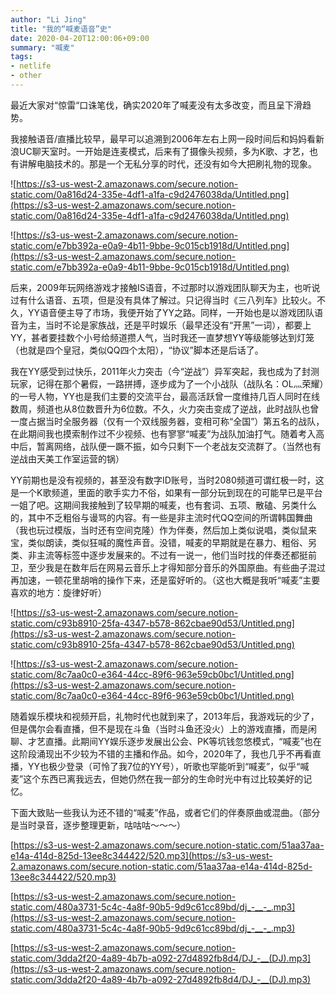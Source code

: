 ```yaml
---
author: "Li Jing"
title: "我的“喊麦语音”史"
date: 2020-04-20T12:00:06+09:00
summary: "喊麦"
tags: 
- netlife
- other
---
```


最近大家对“惊雷“口诛笔伐，确实2020年了喊麦没有太多改变，而且呈下滑趋势。

我接触语音/直播比较早，最早可以追溯到2006年左右上网一段时间后和妈妈看新浪UC聊天室时。一开始是连麦模式，后来有了摄像头视频，多为K歌、才艺，也有讲解电脑技术的。那是一个无私分享的时代，还没有如今大把刷礼物的现象。

![https://s3-us-west-2.amazonaws.com/secure.notion-static.com/0a816d24-335e-4df1-a1fa-c9d2476038da/Untitled.png](https://s3-us-west-2.amazonaws.com/secure.notion-static.com/0a816d24-335e-4df1-a1fa-c9d2476038da/Untitled.png)

![https://s3-us-west-2.amazonaws.com/secure.notion-static.com/e7bb392a-e0a9-4b11-9bbe-9c015cb1918d/Untitled.png](https://s3-us-west-2.amazonaws.com/secure.notion-static.com/e7bb392a-e0a9-4b11-9bbe-9c015cb1918d/Untitled.png)

后来，2009年玩网络游戏才接触IS语音，不过那时以游戏团队聊天为主，也听说过有什么语音、五项，但是没有具体了解过。只记得当时《三八列车》比较火。不久，YY语音便主导了市场，我便开始了YY之路。同样，一开始也是以游戏团队语音为主，当时不论是家族战，还是平时娱乐（最早还没有“开黑”一词），都要上YY，甚者要挂数个小号给频道攒人气，当时我还一直梦想YY等级能够达到灯笼（也就是四个皇冠，类似QQ四个太阳），“协议”脚本还是后话了。

我在YY感受到过快乐，2011年火力突击（今“逆战”）异军突起，我也成为了封测玩家，记得在那个暑假，一路拼搏，逐步成为了一个小战队（战队名：OL灬荣耀）的一号人物，YY也是我们主要的交流平台，最高活跃曾一度维持几百人同时在线数周，频道也从8位数晋升为6位数。不久，火力突击变成了逆战，此时战队也曾一度占据当时全服务器（仅有一个双线服务器，变相可称“全国”）第五名的战队，在此期间我也摸索制作过不少视频、也有寥寥“喊麦”为战队加油打气。随着考入高中后，暂离网络，战队便一蹶不振，如今只剩下一个老战友交流群了。（当然也有逆战由天美工作室运营的锅）

YY前期也是没有视频的，甚至没有数字ID账号，当时2080频道可谓红极一时，这是一个K歌频道，里面的歌手实力不俗，如果有一部分玩到现在的可能早已是平台一姐了吧。这期间我接触到了较早期的喊麦，也有套词、五项、散磕、另类什么的，其中不乏粗俗与谩骂的内容。有一些是非主流时代QQ空间的所谓韩国舞曲（我也玩过模版，当时还有空间克隆）作为伴奏，然后加上类似说唱，类似鼠来宝，类似朗读，类似狂喊的魔性声音。没错，喊麦的早期就是在暴力、粗俗、另类、非主流等标签中逐步发展来的。不过有一说一，他们当时找的伴奏还都挺前卫，至少我是在数年后在网易云音乐上才得知部分音乐的外国原曲。有些曲子混过再加速，一顿花里胡哨的操作下来，还是蛮好听的。（这也大概是我听“喊麦”主要喜欢的地方：旋律好听）

![https://s3-us-west-2.amazonaws.com/secure.notion-static.com/c93b8910-25fa-4347-b578-862cbae90d53/Untitled.png](https://s3-us-west-2.amazonaws.com/secure.notion-static.com/c93b8910-25fa-4347-b578-862cbae90d53/Untitled.png)

![https://s3-us-west-2.amazonaws.com/secure.notion-static.com/8c7aa0c0-e364-44cc-89f6-963e59cb0bc1/Untitled.png](https://s3-us-west-2.amazonaws.com/secure.notion-static.com/8c7aa0c0-e364-44cc-89f6-963e59cb0bc1/Untitled.png)

随着娱乐模块和视频开启，礼物时代也就到来了，2013年后，我游戏玩的少了，但是偶尔会看直播，但不是现在斗鱼（当时斗鱼还没火）上的游戏直播，而是闲聊、才艺直播。此期间YY娱乐逐步发展出公会、PK等坑钱忽悠模式，“喊麦”也在这阶段涌现出不少较为不错的主播和作品。如今，2020年了，我也几乎不再看直播，YY也极少登录（可怜了我7位的YY号），听歌也罕能听到“喊麦”，似乎“喊麦”这个东西已离我远去，但她仍然在我一部分的生命时光中有过比较美好的记忆。

下面大致贴一些我认为还不错的“喊麦”作品，或者它们的伴奏原曲或混曲。（部分是当时录音，逐步整理更新，咕咕咕～～～）

[https://s3-us-west-2.amazonaws.com/secure.notion-static.com/51aa37aa-e14a-414d-825d-13ee8c344422/520.mp3](https://s3-us-west-2.amazonaws.com/secure.notion-static.com/51aa37aa-e14a-414d-825d-13ee8c344422/520.mp3)

[https://s3-us-west-2.amazonaws.com/secure.notion-static.com/480a3731-5c4c-4a8f-90b5-9d9c61cc89bd/dj_-__-_.mp3](https://s3-us-west-2.amazonaws.com/secure.notion-static.com/480a3731-5c4c-4a8f-90b5-9d9c61cc89bd/dj_-__-_.mp3)

[https://s3-us-west-2.amazonaws.com/secure.notion-static.com/3dda2f20-4a89-4b7b-a092-27d4892fb8d4/DJ_-__(DJ).mp3](https://s3-us-west-2.amazonaws.com/secure.notion-static.com/3dda2f20-4a89-4b7b-a092-27d4892fb8d4/DJ_-__(DJ).mp3)